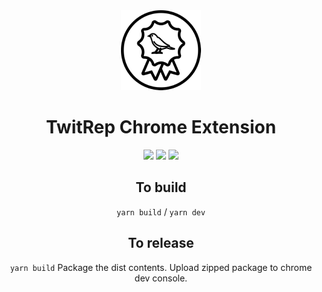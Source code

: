 <div align="center">
<img src="public/icon-128.png" alt="logo"/>
<h1> TwitRep Chrome Extension </h1>

![](https://img.shields.io/badge/React-61DAFB?style=flat-square&logo=react&logoColor=black)
![](https://img.shields.io/badge/Typescript-3178C6?style=flat-square&logo=typescript&logoColor=white)
![](https://badges.aleen42.com/src/vitejs.svg)


## To build

`yarn build` / `yarn dev`

## To release

`yarn build`
Package the dist contents.
Upload zipped package to chrome dev console.